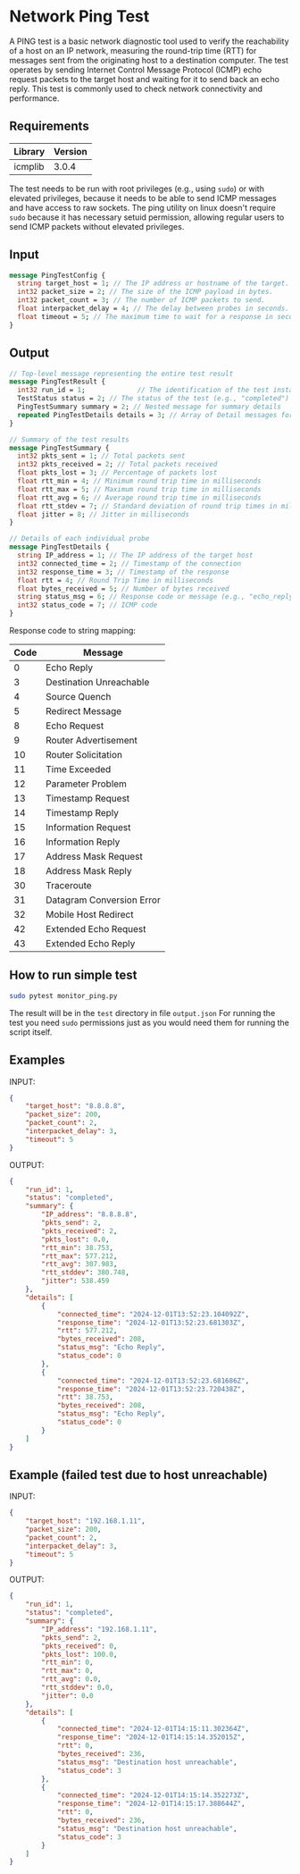 # Network Ping Test

A PING test is a basic network diagnostic tool used to verify the reachability of a host on an IP network, measuring the round-trip time (RTT) for messages sent from the originating host to a destination computer. The test operates by sending Internet Control Message Protocol (ICMP) echo request packets to the target host and waiting for it to send back an echo reply. This test is commonly used to check network connectivity and performance.

## Requirements

| Library | Version   |
| ------- | --------- |
| icmplib | 3.0.4     |

The test needs to be run with root privileges (e.g., using `sudo`) or with elevated privileges, because it needs to be able to send ICMP messages and have access to raw sockets.
The ping utility on linux doesn't require `sudo` because it has necessary setuid permission, allowing regular users to send ICMP packets without elevated privileges.

## Input

```proto
message PingTestConfig {
  string target_host = 1; // The IP address or hostname of the target.
  int32 packet_size = 2; // The size of the ICMP payload in bytes.
  int32 packet_count = 3; // The number of ICMP packets to send.
  float interpacket_delay = 4; // The delay between probes in seconds.
  float timeout = 5; // The maximum time to wait for a response in seconds.
}
```

## Output

```proto
// Top-level message representing the entire test result
message PingTestResult {
  int32 run_id = 1;             // The identification of the test instance.
  TestStatus status = 2; // The status of the test (e.g., "completed")
  PingTestSummary summary = 2; // Nested message for summary details
  repeated PingTestDetails details = 3; // Array of Detail messages for each probe
}

// Summary of the test results
message PingTestSummary {
  int32 pkts_sent = 1; // Total packets sent
  int32 pkts_received = 2; // Total packets received
  float pkts_lost = 3; // Percentage of packets lost
  float rtt_min = 4; // Minimum round trip time in milliseconds
  float rtt_max = 5; // Maximum round trip time in milliseconds
  float rtt_avg = 6; // Average round trip time in milliseconds
  float rtt_stdev = 7; // Standard deviation of round trip times in milliseconds
  float jitter = 8; // Jitter in milliseconds
}

// Details of each individual probe
message PingTestDetails {
  string IP_address = 1; // The IP address of the target host
  int32 connected_time = 2; // Timestamp of the connection
  int32 response_time = 3; // Timestamp of the response
  float rtt = 4; // Round Trip Time in milliseconds
  float bytes_received = 5; // Number of bytes received 
  string status_msg = 6; // Response code or message (e.g., "echo_reply")
  int32 status_code = 7; // ICMP code
}
```

Response code to string mapping:

| Code | Message                  |
|------|--------------------------|
| 0    | Echo Reply               |
| 3    | Destination Unreachable  |
| 4    | Source Quench            |
| 5    | Redirect Message         |
| 8    | Echo Request             |
| 9    | Router Advertisement     |
| 10   | Router Solicitation      |
| 11   | Time Exceeded            |
| 12   | Parameter Problem        |
| 13   | Timestamp Request        |
| 14   | Timestamp Reply          |
| 15   | Information Request      |
| 16   | Information Reply        |
| 17   | Address Mask Request     |
| 18   | Address Mask Reply       |
| 30   | Traceroute               |
| 31   | Datagram Conversion Error|
| 32   | Mobile Host Redirect     |
| 42   | Extended Echo Request    |
| 43   | Extended Echo Reply      |


## How to run simple test

```bash
sudo pytest monitor_ping.py
```

The result will be in the `test` directory in file `output.json`
For running the test you need `sudo` permissions just as you would need them for running the script itself.

## Examples

INPUT:

```json
{
    "target_host": "8.8.8.8",
    "packet_size": 200,
    "packet_count": 2,
    "interpacket_delay": 3,
    "timeout": 5
}
```

OUTPUT:

```json
{
    "run_id": 1,
    "status": "completed",
    "summary": {
        "IP_address": "8.8.8.8",
        "pkts_send": 2,
        "pkts_received": 2,
        "pkts_lost": 0.0,
        "rtt_min": 38.753,
        "rtt_max": 577.212,
        "rtt_avg": 307.983,
        "rtt_stddev": 380.748,
        "jitter": 538.459
    },
    "details": [
        {
            "connected_time": "2024-12-01T13:52:23.104092Z",
            "response_time": "2024-12-01T13:52:23.681303Z",
            "rtt": 577.212,
            "bytes_received": 208,
            "status_msg": "Echo Reply",
            "status_code": 0
        },
        {
            "connected_time": "2024-12-01T13:52:23.681686Z",
            "response_time": "2024-12-01T13:52:23.720438Z",
            "rtt": 38.753,
            "bytes_received": 208,
            "status_msg": "Echo Reply",
            "status_code": 0
        }
    ]
}
```

## Example (failed test due to host unreachable)

INPUT:

```json
{
    "target_host": "192.168.1.11",
    "packet_size": 200,
    "packet_count": 2,
    "interpacket_delay": 3,
    "timeout": 5
}
```

OUTPUT:

```json
{
    "run_id": 1,
    "status": "completed",
    "summary": {
        "IP_address": "192.168.1.11",
        "pkts_send": 2,
        "pkts_received": 0,
        "pkts_lost": 100.0,
        "rtt_min": 0,
        "rtt_max": 0,
        "rtt_avg": 0.0,
        "rtt_stddev": 0.0,
        "jitter": 0.0
    },
    "details": [
        {
            "connected_time": "2024-12-01T14:15:11.302364Z",
            "response_time": "2024-12-01T14:15:14.352015Z",
            "rtt": 0,
            "bytes_received": 236,
            "status_msg": "Destination host unreachable",
            "status_code": 3
        },
        {
            "connected_time": "2024-12-01T14:15:14.352273Z",
            "response_time": "2024-12-01T14:15:17.388644Z",
            "rtt": 0,
            "bytes_received": 236,
            "status_msg": "Destination host unreachable",
            "status_code": 3
        }
    ]
}
```
